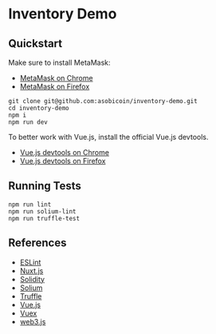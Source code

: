 # Inventory Demo

## Quickstart

Make sure to install MetaMask:

- [MetaMask on
  Chrome](https://chrome.google.com/webstore/detail/metamask/nkbihfbeogaeaoehlefnkodbefgpgknn)
- [MetaMask on
  Firefox](https://addons.mozilla.org/ja/firefox/addon/ether-metamask/?src=search)


```
git clone git@github.com:asobicoin/inventory-demo.git
cd inventory-demo
npm i
npm run dev
```

To better work with Vue.js, install the official Vue.js devtools.

- [Vue.js devtools on
  Chrome](https://chrome.google.com/webstore/detail/vuejs-devtools/nhdogjmejiglipccpnnnanhbledajbpd)
- [Vue.js devtools on
  Firefox](https://addons.mozilla.org/en-US/firefox/addon/vue-js-devtools/)

## Running Tests

```
npm run lint
npm run solium-lint
npm run truffle-test
```

## References

- [ESLint](http://truffleframework.com/docs/)
- [Nuxt.js](https://nuxtjs.org/guide)
- [Solidity](https://solidity.readthedocs.io/en/latest/)
- [Solium](http://solium.readthedocs.io/en/latest/user-guide.html)
- [Truffle](http://truffleframework.com/docs/)
- [Vue.js](https://vuejs.org/v2/guide/)
- [Vuex](https://vuex.vuejs.org/)
- [web3.js](https://web3js.readthedocs.io/en/1.0/web3.html)
